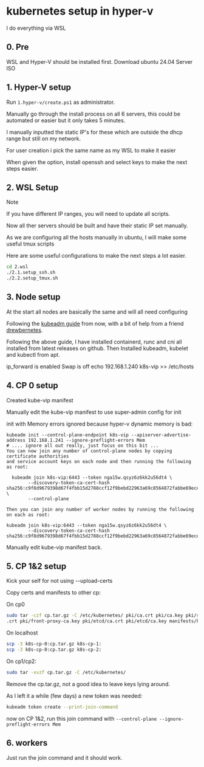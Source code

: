 # kubernetes setup in hyper-v

I do everything via WSL

## 0. Pre
WSL and Hyper-V should be installed first.
Download ubuntu 24.04 Server ISO

## 1. Hyper-V setup

Run `1.hyper-v/create.ps1` as administrator.

Manually go through the install process on all 6 servers, this could be automated or easier but it only takes 5 minutes.

I manually inputted the static IP's for these which are outside the dhcp range but still on my network.

For user creation i pick the same name as my WSL to make it easier

When given the option, install openssh and select keys to make the next steps easier.

## 2. WSL Setup

> [!NOTE]
> If you have different IP ranges, you will need to update all scripts.

Now all ther servers should be built and have their static IP set manually. 

As we are configuring all the hosts manually in ubuntu, I will make some useful tmux scripts

Here are some useful configurations to make the next steps a lot easier.

```bash
cd 2.wsl
./2.1.setup_ssh.sh
./2.2.setup_tmux.sh
```

## 3. Node setup
At the start all nodes are basically the same and will all need configuring

Following the [kubeadm guide](https://kubernetes.io/docs/setup/production-environment/tools/kubeadm/install-kubeadm/) from now, with a bit of help from a friend [drewbernetes](https://www.youtube.com/@Drewbernetes).

Following the above guide, I have installed containerd, runc and cni all installed from latest releases on github. Then Installed kubeadm, kubelet and kubectl from apt.

ip_forward is enabled
Swap is off
echo 192.168.1.240 k8s-vip >> /etc/hosts

## 4. CP 0 setup

Created kube-vip manifest

Manually edit the kube-vip manifest to use super-admin config for init

init with Memory errors ignored because hyper-v dynamic memory is bad:
```
kubeadm init --control-plane-endpoint k8s-vip --apiserver-advertise-address 192.168.1.241 --ignore-preflight-errors Mem
# .... ignore all out really, just focus on this bit ...
You can now join any number of control-plane nodes by copying certificate authorities
and service account keys on each node and then running the following as root:

  kubeadm join k8s-vip:6443 --token nga15w.qsyz6z6kk2u56dt4 \
        --discovery-token-ca-cert-hash sha256:c9f8d9679398d67f4fbb15d2788ccf12f9bebd22963a69c8564872fabbe69ece \
        --control-plane

Then you can join any number of worker nodes by running the following on each as root:

kubeadm join k8s-vip:6443 --token nga15w.qsyz6z6kk2u56dt4 \
        --discovery-token-ca-cert-hash sha256:c9f8d9679398d67f4fbb15d2788ccf12f9bebd22963a69c8564872fabbe69ece
```

Manually edit kube-vip manifest back.

## 5. CP 1&2 setup

Kick your self for not using --upload-certs

Copy certs and manifests to other cp:

On cp0
```bash
sudo tar -czf cp.tar.gz -C /etc/kubernetes/ pki/ca.crt pki/ca.key pki/sa.key pki/sa.pub pki/front-proxy-ca
.crt pki/front-proxy-ca.key pki/etcd/ca.crt pki/etcd/ca.key manifests/kube-vip.yaml
```

On localhost
```bash
scp -3 k8s-cp-0:cp.tar.gz k8s-cp-1:
scp -3 k8s-cp-0:cp.tar.gz k8s-cp-2:
```

On cp1/cp2:
```bash
sudo tar -xvzf cp.tar.gz -C /etc/kubernetes/
```

Remove the cp.tar.gz, not a good idea to leave keys lying around.

As I left it a while (few days) a new token was needed:

```bash
kubeadm token create --print-join-command
```

now on CP 1&2, run this join command with `--control-plane --ignore-preflight-errors Mem`

## 6. workers

Just run the join command and it should work.

